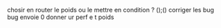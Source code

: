 chosir en router le poids ou le mettre en condition ? ();()
corriger les bug bug envoie 0 donner ur perf e t poids 
